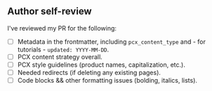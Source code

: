 ## Author self-review

I've reviewed my PR for the following:
- [ ] Metadata in the frontmatter, including `pcx_content_type` and - for tutorials - `updated: YYYY-MM-DD`.
- [ ] PCX content strategy overall.
- [ ] PCX style guidelines (product names, capitalization, etc.).
- [ ] Needed redirects (if deleting any existing pages).
- [ ] Code blocks && other formatting issues (bolding, italics, lists).
